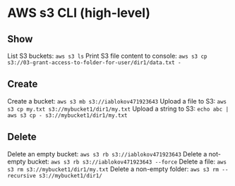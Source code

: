 # AWS s3 CLI (high-level)

## Show
List S3 buckets: `aws s3 ls`
Print S3 file content to console: `aws s3 cp s3://03-grant-access-to-folder-for-user/dir1/data.txt -`

## Create
Create a bucket: `aws s3 mb s3://iablokov471923643`
Upload a file to S3: `aws s3 cp my.txt s3://mybucket1/dir1/my.txt`
Upload a string to S3: `echo abc | aws s3 cp - s3://mybucket1/dir1/my.txt`

## Delete
Delete an empty bucket: `aws s3 rb s3://iablokov471923643`
Delete a not-empty bucket: `aws s3 rb s3://iablokov471923643 --force`
Delete a file: `aws s3 rm s3://mybucket1/dir1/my.txt`
Delete a non-empty folder: `aws s3 rm --recursive s3://mybucket1/dir1/`
